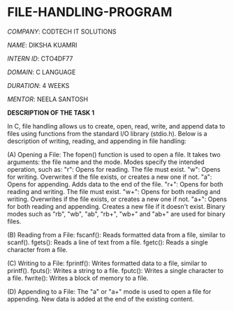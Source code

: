 # FILE-HANDLING-PROGRAM

*COMPANY*: CODTECH IT SOLUTIONS

*NAME*: DIKSHA KUAMRI

*INTERN ID*: CTO4DF77

*DOMAIN*: C LANGUAGE

*DURATION*: 4 WEEKS

*MENTOR*: NEELA SANTOSH

**DESCRIPTION OF THE TASK 1**

In C, file handling allows us to create, open, read, write, and append data to files using functions from the standard I/O library (stdio.h). Below is a description of writing, reading, and appending in file handling:

(A) Opening a File:
      The fopen() function is used to open a file. It takes two arguments: the file name and the mode. Modes specify the intended operation, such as: 
      "r": Opens for reading. The file must exist.
      "w": Opens for writing. Overwrites if the file exists, or creates a new one if not.
      "a": Opens for appending. Adds data to the end of the file.
      "r+": Opens for both reading and writing. The file must exist.
      "w+": Opens for both reading and writing. Overwrites if the file exists, or creates a new one if not.
      "a+": Opens for both reading and appending. Creates a new file if it doesn't exist.
      Binary modes such as "rb", "wb", "ab", "rb+", "wb+" and "ab+" are used for binary files.

(B) Reading from a File:
      fscanf(): Reads formatted data from a file, similar to scanf().
      fgets(): Reads a line of text from a file.
      fgetc(): Reads a single character from a file.
      
(C) Writing to a File:
      fprintf(): Writes formatted data to a file, similar to printf().
      fputs(): Writes a string to a file.
      fputc(): Writes a single character to a file.
      fwrite(): Writes a block of memory to a file.
      
(D) Appending to a File:
      The "a" or "a+" mode is used to open a file for appending. New data is added at the end of the existing content.
